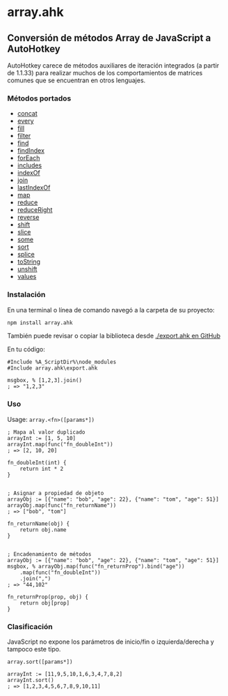 # array.ahk
## Conversión de métodos Array de JavaScript a AutoHotkey


AutoHotkey carece de métodos auxiliares de iteración integrados (a partir de 1.1.33) para realizar muchos de los comportamientos de matrices comunes que se encuentran en otros lenguajes.

### Métodos portados
* [concat](/es/docs?id=concat)
* [every](/es/docs?id=every)
* [fill](/es/docs?id=fill)
* [filter](/es/docs?id=filter)
* [find](/es/docs?id=find)
* [findIndex](/es/docs?id=findIndex)
* [forEach](/es/docs?id=forEach)
* [includes](/es/docs?id=includes)
* [indexOf](/es/docs?id=indexOf)
* [join](/es/docs?id=join)
* [lastIndexOf](/es/docs?id=lastIndexOf)
* [map](/es/docs?id=map)
* [reduce](/es/docs?id=reduce)
* [reduceRight](/es/docs?id=reduceRight)
* [reverse](/es/docs?id=reverse)
* [shift](/es/docs?id=shift)
* [slice](/es/docs?id=slice)
* [some](/es/docs?id=some)
* [sort](/es/docs?id=sort)
* [splice](/es/docs?id=splice)
* [toString](/es/docs?id=toString)
* [unshift](/es/docs?id=unshift)
* [values](/es/docs?id=values)

### Instalación

En una terminal o línea de comando navegó a la carpeta de su proyecto:

```bash
npm install array.ahk
```
También puede revisar o copiar la biblioteca desde [./export.ahk en GitHub](https://raw.githubusercontent.com/chunjee/array.ahk/master/export.ahk)


En tu código:

```autohotkey
#Include %A_ScriptDir%\node_modules
#Include array.ahk\export.ahk

msgbox, % [1,2,3].join()
; => "1,2,3"
```

### Uso

Usage: `array.<fn>([params*])`
```autohotkey
; Mapa al valor duplicado
arrayInt := [1, 5, 10]
arrayInt.map(func("fn_doubleInt"))
; => [2, 10, 20]

fn_doubleInt(int) {
	return int * 2
}


; Asignar a propiedad de objeto
arrayObj := [{"name": "bob", "age": 22}, {"name": "tom", "age": 51}]
arrayObj.map(func("fn_returnName"))
; => ["bob", "tom"]

fn_returnName(obj) {
	return obj.name
}


; Encadenamiento de métodos
arrayObj := [{"name": "bob", "age": 22}, {"name": "tom", "age": 51}]
msgbox, % arrayObj.map(func("fn_returnProp").bind("age"))
	.map(func("fn_doubleInt"))
	.join(",")
; => "44,102"

fn_returnProp(prop, obj) {
	return obj[prop]
}
```

### Clasificación

JavaScript no expone los parámetros de inicio/fin o izquierda/derecha y tampoco este tipo.

`array.sort([params*])`
```autohotkey
arrayInt := [11,9,5,10,1,6,3,4,7,8,2]
arrayInt.sort()
; => [1,2,3,4,5,6,7,8,9,10,11]
```
